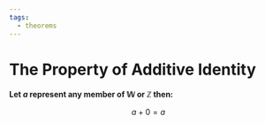 ```yaml
---
tags:
  - theorems
---
```


# The Property of Additive Identity

**Let $a$ represent any member of $\mathbb{W}$ or $\mathbb{Z}$ then:**

$$ a + 0 = a $$
